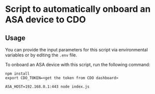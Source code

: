 Script to automatically onboard an ASA device to CDO
===

Usage
---
You can provide the input parameters for this script via environmental variables or by editing the `.env` file.

To onboard an ASA device with this script, run the following command:
```shell
npm install
export CDO_TOKEN=<get the token from CDO dashboard>

ASA_HOST=192.168.0.1:443 node index.js
```
